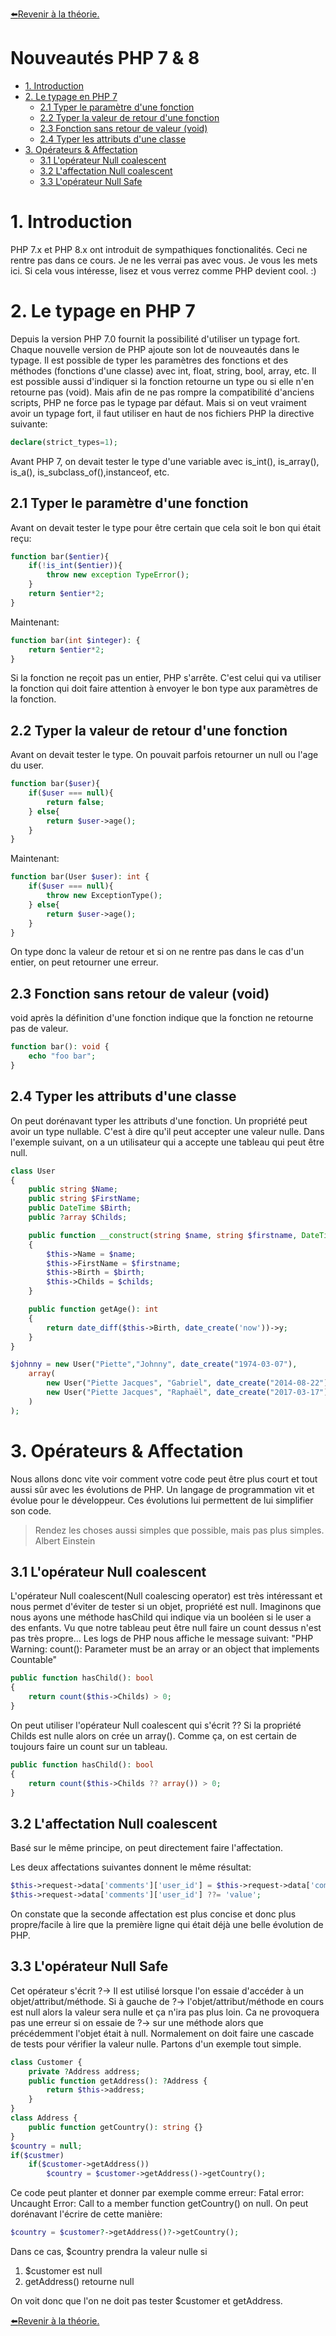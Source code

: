 [:arrow_left:Revenir à la théorie.](../Theo/README.md)
<h1>Nouveautés PHP 7 & 8</h1>

- [1. Introduction](#1-introduction)
- [2. Le typage en PHP 7](#2-le-typage-en-php-7)
  - [2.1 Typer le paramètre d'une fonction](#21-typer-le-paramètre-dune-fonction)
  - [2.2 Typer la valeur de retour d'une fonction](#22-typer-la-valeur-de-retour-dune-fonction)
  - [2.3 Fonction sans retour de valeur (void)](#23-fonction-sans-retour-de-valeur-void)
  - [2.4 Typer les attributs d'une classe](#24-typer-les-attributs-dune-classe)
- [3. Opérateurs & Affectation](#3-opérateurs--affectation)
  - [3.1 L'opérateur Null coalescent](#31-lopérateur-null-coalescent)
  - [3.2 L'affectation Null coalescent](#32-laffectation-null-coalescent)
  - [3.3 L'opérateur Null Safe](#33-lopérateur-null-safe)

# 1. Introduction 
PHP 7.x et PHP 8.x ont introduit de sympathiques fonctionalités. Ceci ne rentre pas dans ce cours. Je ne les verrai pas avec vous. Je vous les mets ici. Si cela vous intéresse, lisez et vous verrez comme PHP devient cool. :)

# 2. Le typage en PHP 7
Depuis la version PHP 7.0 fournit la possibilité d'utiliser un typage fort. Chaque nouvelle version de PHP ajoute son lot de nouveautés dans le typage. Il est possible de typer les paramètres des fonctions et des méthodes (fonctions d'une classe) avec int, float, string, bool, array, etc. Il est possible aussi d'indiquer si la fonction retourne un type ou si elle n'en retourne pas (void).
Mais afin  de ne pas rompre la compatibilité d'anciens scripts, PHP ne force pas le typage par défaut. Mais si on veut vraiment avoir un typage fort, il faut utiliser en haut de nos fichiers PHP la directive suivante: 
```php
declare(strict_types=1);
```
Avant PHP 7, on devait tester le type d'une variable avec is_int(), is_array(), is_a(), is_subclass_of(),instanceof, etc.
## 2.1 Typer le paramètre d'une fonction
Avant on devait tester le type pour être certain que cela soit le bon qui était reçu:
```php
function bar($entier){
    if(!is_int($entier)){
        throw new exception TypeError();
    }
    return $entier*2;
}
```
Maintenant:
```php
function bar(int $integer): {
    return $entier*2;
}
```
Si la fonction ne reçoit pas un entier, PHP s'arrête. C'est celui qui va utiliser la fonction qui doit faire attention à envoyer le bon type aux paramètres de la fonction.

## 2.2 Typer la valeur de retour d'une fonction
Avant on devait tester le type. On pouvait parfois retourner un null ou l'age du user.
```php
function bar($user){
    if($user === null){
        return false;
    } else{
        return $user->age();
    }
}
```
Maintenant:
```php
function bar(User $user): int {
    if($user === null){
        throw new ExceptionType();
    } else{
        return $user->age();
    }
}
```
On type donc la valeur de retour et si on ne rentre pas dans le cas d'un entier, on peut retourner une erreur.
## 2.3 Fonction sans retour de valeur (void)
void après la définition d'une fonction indique que la fonction ne retourne pas de valeur.
```php
function bar(): void {
    echo "foo bar";
}
```

## 2.4 Typer les attributs d'une classe
On peut dorénavant typer les attributs d'une fonction. Un propriété peut avoir un type nullable. C'est à dire qu'il peut accepter une valeur nulle.
Dans l'exemple suivant, on a un utilisateur qui a accepte une tableau qui peut être null.
```php
class User
{
    public string $Name;
    public string $FirstName;
    public DateTime $Birth;
    public ?array $Childs;

    public function __construct(string $name, string $firstname, DateTime $birth, ?array $childs)
    {
        $this->Name = $name;
        $this->FirstName = $firstname;
        $this->Birth = $birth;
        $this->Childs = $childs;
    }

    public function getAge(): int
    {
        return date_diff($this->Birth, date_create('now'))->y;
    }
}

$johnny = new User("Piette","Johnny", date_create("1974-03-07"),
    array(
        new User("Piette Jacques", "Gabriel", date_create("2014-08-22"), null),
        new User("Piette Jacques", "Raphaël", date_create("2017-03-17"), null)
    )
);
```

# 3. Opérateurs & Affectation
Nous allons donc vite voir comment votre code peut être plus court et tout aussi sûr avec les évolutions de PHP. Un langage de programmation vit et évolue pour le développeur. Ces évolutions lui permettent de lui simplifier son code.
> Rendez les choses aussi simples que possible, mais pas plus simples.
> Albert Einstein

## 3.1 L'opérateur Null coalescent
L'opérateur Null coalescent(Null coalescing operator) est très intéressant et nous permet d'éviter de tester si un objet, propriété est null.
Imaginons que nous ayons une méthode hasChild qui indique via un booléen si le user a des enfants. Vu que notre tableau peut être null faire un count dessus n'est pas très propre... Les logs de PHP nous affiche le message suivant: "PHP Warning:  count(): Parameter must be an array or an object that implements Countable"
```php
public function hasChild(): bool
{
    return count($this->Childs) > 0;
}
```
On peut utiliser l'opérateur Null coalescent qui s'écrit ?? Si la propriété Childs est nulle alors on crée un array(). Comme ça, on est certain de toujours faire un count sur un tableau.
```php
public function hasChild(): bool
{
    return count($this->Childs ?? array()) > 0;
}
```
## 3.2 L'affectation Null coalescent
Basé sur le même principe, on peut directement faire l'affectation.

Les deux affectations suivantes donnent le même résultat:
```php
$this->request->data['comments']['user_id'] = $this->request->data['comments']['user_id'] ?? 'value';
$this->request->data['comments']['user_id'] ??= 'value';
```
On constate que la seconde affectation est plus concise et donc plus propre/facile à lire que la première ligne qui était déjà une belle évolution de PHP.

## 3.3 L'opérateur Null Safe
Cet opérateur s'écrit ?->  Il est utilisé lorsque l'on essaie d'accéder à un objet/attribut/méthode. Si à gauche de ?-> l'objet/attribut/méthode en cours est null alors la valeur sera nulle et ça n'ira pas plus loin. Ca ne provoquera pas une erreur si on essaie de ?-> sur une méthode alors que précédemment l'objet était à null.
Normalement on doit faire une cascade de tests pour vérifier la valeur nulle.
Partons d'un exemple tout simple.
```php
class Customer {
    private ?Address address;
    public function getAddress(): ?Address {
        return $this->address;
    }
}
class Address {
    public function getCountry(): string {}
}
$country = null;
if($custmer)
    if($customer->getAddress())
        $country = $customer->getAddress()->getCountry();
```
Ce code peut planter et donner par exemple comme erreur: Fatal error: Uncaught Error: Call to a member function getCountry() on null.
On peut dorénavant l'écrire de cette manière:
```php
$country = $customer?->getAddress()?->getCountry();
```
Dans ce cas, $country prendra la valeur nulle si
1. $customer est null
2. getAddress() retourne null

On voit donc que l'on ne doit pas tester $customer et getAddress.

[:arrow_left:Revenir à la théorie.](../Theo/README.md)